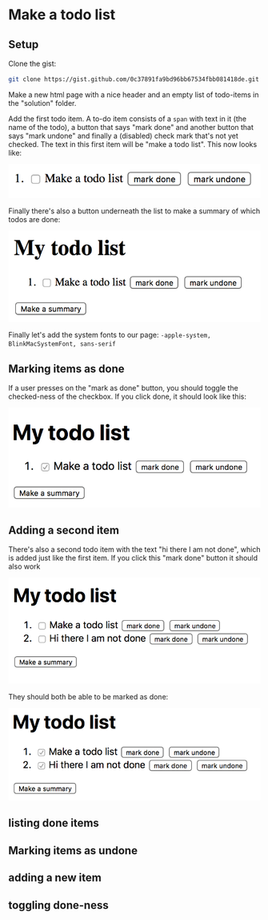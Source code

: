 # Make a todo list

## Setup

Clone the gist:

```sh
git clone https://gist.github.com/0c37891fa9bd96bb67534fbb081418de.git
```

Make a new html page with a nice header and an empty list of todo-items in the "solution" folder.

Add the first todo item. A to-do item consists of a `span` with text in it (the name of the todo), a button that says "mark done" and another button that says "mark undone" and finally a (disabled) check mark that's not yet checked. The text in this first item will be "make a todo list". This now looks like:

![1.png](1.png)

Finally there's also a button underneath the list to make a summary of which todos are done:

![2.png](2.png)

Finally let's add the system fonts to our page: `-apple-system, BlinkMacSystemFont, sans-serif`

## Marking items as done

If a user presses on the "mark as done" button, you should toggle the checked-ness of the checkbox. If you click done, it should look like this:

![3.png](3.png)

## Adding a second item

There's also a second todo item with the text "hi there I am not done", which is added just like the first item. If you click this "mark done" button it should also work

![4.png](4.png)

They should both be able to be marked as done:

![5.png](5.png)

## listing done items

## Marking items as undone

## adding a new item

## toggling done-ness
